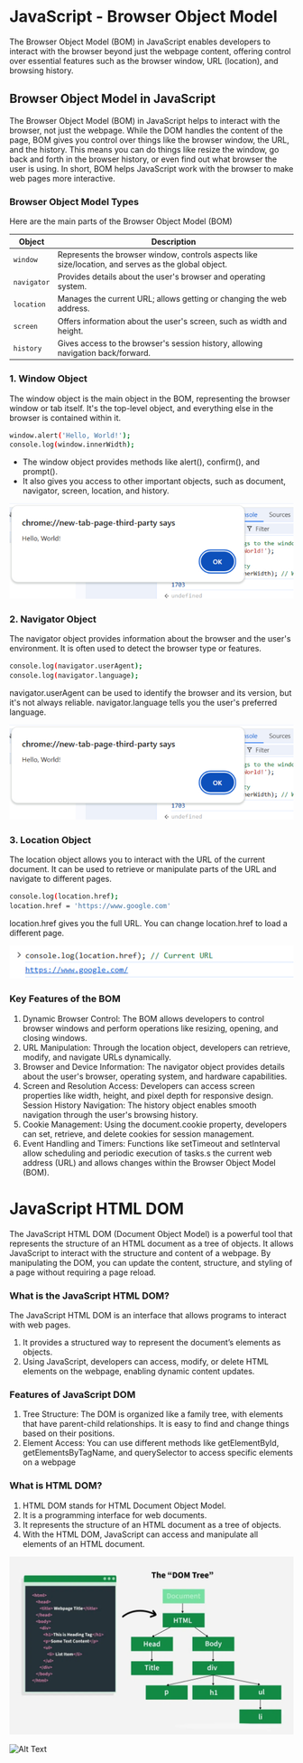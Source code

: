 

# JavaScript - Browser Object Model
The Browser Object Model (BOM) in JavaScript enables developers to interact with the browser beyond just the webpage content, offering control over essential features such as the browser window, URL (location), and browsing history.

## Browser Object Model in JavaScript
The Browser Object Model (BOM) in JavaScript helps to interact with the browser, not just the webpage. While the DOM handles the content of the page, BOM gives you control over things like the browser window, the URL, and the history. This means you can do things like resize the window, go back and forth in the browser history, or even find out what browser the user is using. In short, BOM helps JavaScript work with the browser to make web pages more interactive.

### Browser Object Model Types
Here are the main parts of the Browser Object Model (BOM)

| **Object**  | **Description**                                                                                      |
| ----------- | ---------------------------------------------------------------------------------------------------- |
| `window`    | Represents the browser window, controls aspects like size/location, and serves as the global object. |
| `navigator` | Provides details about the user's browser and operating system.                                      |
| `location`  | Manages the current URL; allows getting or changing the web address.                                 |
| `screen`    | Offers information about the user's screen, such as width and height.                                |
| `history`   | Gives access to the browser's session history, allowing navigation back/forward.                     |


### 1. Window Object
The window object is the main object in the BOM, representing the browser window or tab itself. It's the top-level object, and everything else in the browser is contained within it.

```bash
window.alert('Hello, World!');
console.log(window.innerWidth); 


```
* The window object provides methods like alert(), confirm(), and prompt().
* It also gives you access to other important objects, such as document, navigator, screen, location, and history.

![Alt Text](jo.png)


### 2. Navigator Object
The navigator object provides information about the browser and the user's environment. It is often used to detect the browser type or features.

```bash
console.log(navigator.userAgent); 
console.log(navigator.language); 

```
navigator.userAgent can be used to identify the browser and its version, but it's not always reliable.
navigator.language tells you the user's preferred language.

![Alt Text](hello.png)


### 3. Location Object
The location object allows you to interact with the URL of the current document. It can be used to retrieve or manipulate parts of the URL and navigate to different pages.

```bash
console.log(location.href); 
location.href = 'https://www.google.com'

```
location.href gives you the full URL.
You can change location.href to load a different page.

![Alt Text](location.png)


### Key Features of the BOM
1. Dynamic Browser Control: The BOM allows developers to control browser windows and perform operations like resizing, opening, and closing windows.
2. URL Manipulation: Through the location object, developers can retrieve, modify, and navigate URLs dynamically.
3. Browser and Device Information: The navigator object provides details about the user's browser, operating system, and hardware capabilities.
4. Screen and Resolution Access: Developers can access screen properties like width, height, and pixel depth for responsive design.
Session History Navigation: The history object enables smooth navigation through the user's browsing history.
5. Cookie Management: Using the document.cookie property, developers can set, retrieve, and delete cookies for session management.
6. Event Handling and Timers: Functions like setTimeout and setInterval allow scheduling and periodic execution of tasks.s the current web address (URL) and allows changes within the Browser Object Model (BOM).


# JavaScript HTML DOM
The JavaScript HTML DOM (Document Object Model) is a powerful tool that represents the structure of an HTML document as a tree of objects. It allows JavaScript to interact with the structure and content of a webpage. By manipulating the DOM, you can update the content, structure, and styling of a page without requiring a page reload.

### What is the JavaScript HTML DOM?
The JavaScript HTML DOM is an interface that allows programs to interact with web pages.

1. It provides a structured way to represent the document’s elements as objects.
2. Using JavaScript, developers can access, modify, or delete HTML elements on the webpage, enabling dynamic content updates.

### Features of JavaScript DOM
1. Tree Structure: The DOM is organized like a family tree, with elements that have parent-child relationships. It is easy to find and change things based on their positions.
2. Element Access: You can use different methods like getElementById, getElementsByTagName, and querySelector to access specific elements on a webpage


### What is HTML DOM?
1. HTML DOM stands for HTML Document Object Model.
2. It is a programming interface for web documents.
3. It represents the structure of an HTML document as a tree of objects.
4. With the HTML DOM, JavaScript can access and manipulate all elements of an HTML document.


![Alt Text](DOM-Tree1.webp)

![Alt Text](DOM-Tree2.webp)